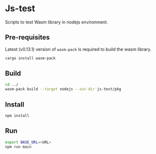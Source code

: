 # Js-test

Scripts to test Wasm library in nodejs environment.

## Pre-requisites
Latest (v0.13.1) version of `wasm-pack` is required to build the wasm library.

```bash
cargo install wasm-pack
```

## Build

```bash
cd ../
wasm-pack build --target nodejs --out-dir js-test/pkg
```

## Install

```bash
npm install
```

## Run

```bash
export BASE_URL=<URL>
npm run main
```
